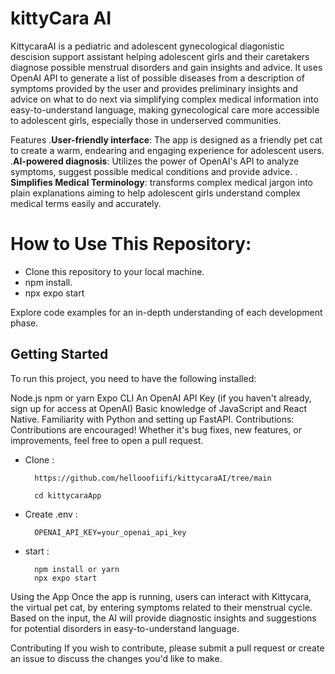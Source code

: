 # kittyCara AI
KittycaraAI is a pediatric and adolescent gynecological diagonistic descision support assistant helping adolescent girls and their caretakers diagnose possible menstrual disorders and gain insights and advice. It uses OpenAI API to generate a list of possible diseases from a description of symptoms provided by the user and provides preliminary insights and advice on what to do next via simplifying complex medical information into easy-to-understand language, making  gynecological care more accessible to adolescent girls, especially those in underserved communities.


Features
.**User-friendly interface**: The app is designed as a friendly pet cat to create a warm, endearing and engaging experience for adolescent users.
.**AI-powered diagnosis**: Utilizes the power of OpenAI's API to analyze symptoms, suggest possible medical conditions and provide advice.
. **Simplifies Medical Terminology**: transforms complex medical jargon into plain explanations aiming to help adolescent girls understand complex medical terms easily and accurately.


# How to Use This Repository:

- Clone this repository to your local machine.
- npm install.
- npx expo start

Explore code examples for an in-depth understanding of each development phase.

## Getting Started

To run this project, you need to have the following installed:

Node.js
npm or yarn
Expo CLI
An OpenAI API Key (if you haven't already, sign up for access at OpenAI)
Basic knowledge of JavaScript and React Native.
Familiarity with Python and setting up FastAPI.
Contributions:
Contributions are encouraged! Whether it's bug fixes, new features, or improvements, feel free to open a pull request.

- Clone :

        https://github.com/hellooofiifi/kittycaraAI/tree/main
        
        cd kittycaraApp
- Create .env :

        OPENAI_API_KEY=your_openai_api_key


- start : 

        npm install or yarn
        npx expo start

Using the App
Once the app is running, users can interact with Kittycara, the virtual pet cat, by entering symptoms related to their menstrual cycle. Based on the input, the AI will provide diagnostic insights and suggestions for potential disorders in easy-to-understand language.

Contributing
If you wish to contribute, please submit a pull request or create an issue to discuss the changes you'd like to make.
